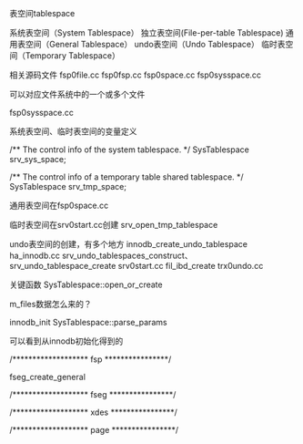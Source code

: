 

表空间tablespace

系统表空间（System Tablespace）
独立表空间(File-per-table Tablespace)
通用表空间（General Tablespace）
undo表空间（Undo Tablespace）
临时表空间（Temporary Tablespace）


相关源码文件
fsp0file.cc
fsp0fsp.cc
fsp0space.cc
fsp0sysspace.cc


可以对应文件系统中的一个或多个文件




fsp0sysspace.cc

系统表空间、临时表空间的变量定义

/** The control info of the system tablespace. */
SysTablespace srv_sys_space;

/** The control info of a temporary table shared tablespace. */
SysTablespace srv_tmp_space;

通用表空间在fsp0space.cc

临时表空间在srv0start.cc创建
srv_open_tmp_tablespace

undo表空间的创建，有多个地方
innodb_create_undo_tablespace ha_innodb.cc
srv_undo_tablespaces_construct、srv_undo_tablespace_create srv0start.cc
fil_ibd_create trx0undo.cc

关键函数
SysTablespace::open_or_create

m_files数据怎么来的？

innodb_init
SysTablespace::parse_params

可以看到从innodb初始化得到的



/******************* fsp ****************/

fseg_create_general


/******************* fseg ****************/




/******************* xdes ****************/



/******************* page ****************/